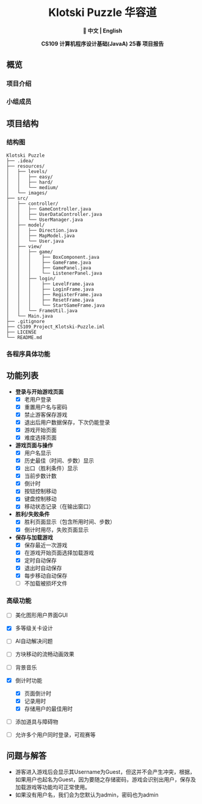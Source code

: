 <div align=center>

# Klotski Puzzle 华容道

**🔖 中文 | English**

**CS109 计算机程序设计基础(JavaA) 25春 项目报告**

</div>

## 概览

### 项目介绍

### 小组成员


## 项目结构

### 结构图

```
Klotski Puzzle
├── .idea/
├── resources/
│   ├── levels/
│   │   ├── easy/
│   │   ├── hard/
│   │   └── medium/
│   └── images/
├── src/
│   ├── controller/
│   │   ├── GameController.java 
│   │   ├── UserDataController.java
│   │   └── UserManager.java
│   ├── model/
│   │   ├── Direction.java
│   │   ├── MapModel.java
│   │   └── User.java
│   ├── view/
│   │   ├── game/
│   │   │    ├── BoxComponent.java
│   │   │    ├── GameFrame.java
│   │   │    ├── GamePanel.java
│   │   │    └── ListenerPanel.java
│   │   ├── login/
│   │   │    ├── LevelFrame.java
│   │   │    ├── LoginFrame.java
│   │   │    ├── RegisterFrame.java
│   │   │    ├── ResetFrame.java
│   │   │    └── StartGameFrame.java
│   │   └── FrameUtil.java
│   └── Main.java
├── .gitignore
├── CS109_Project_Klotski-Puzzle.iml
├── LICENSE
└── README.md
```

### 各程序具体功能


## 功能列表

- **登录与开始游戏页面**
    - [x] 老用户登录
    - [x] 重置用户名与密码
    - [x] 禁止游客保存游戏
    - [x] 退出后用户数据保存，下次仍能登录
    - [x] 游戏开始页面
    - [x] 难度选择页面

- **游戏页面与操作**
    - [x] 用户名显示
    - [x] 历史最佳（时间、步数）显示
    - [x] 出口（胜利条件）显示
    - [x] 当前步数计数
    - [x] 倒计时
    - [x] 按钮控制移动
    - [x] 键盘控制移动
    - [x] 移动状态记录（在输出窗口）

- **胜利/失败条件**
    - [x] 胜利页面显示（包含所用时间、步数）
    - [x] 倒计时用尽，失败页面显示

- **保存与加载游戏**
    - [x] 保存最近一次游戏
    - [x] 在游戏开始页面选择加载游戏
    - [x] 定时自动保存
    - [x] 退出时自动保存
    - [x] 每步移动自动保存
    - [ ] 不加载被损坏文件

### 高级功能
- [ ] 美化图形用户界面GUI
- [x] 多等级关卡设计
- [ ] AI自动解决问题
- [ ] 方块移动的流畅动画效果
- [ ] 背景音乐
- [x] 倒计时功能
    - [x] 页面倒计时
    - [x] 记录用时
    - [x] 存储用户的最佳用时
- [ ] 添加道具与障碍物
- [ ] 允许多个用户同时登录，可观赛等


## 问题与解答

- 游客进入游戏后会显示其Username为Guest，但这并不会产生冲突，根据， 如果用户也起名为Guest，因为要随之存储密码，游戏会识别出用户，保存及加载游戏等功能均可正常使用。
- 如果没有用户名，我们会为您默认为admin，密码也为admin
